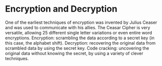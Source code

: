 # Encryption and Decryption

One of the earliest techniques of encryption was invented by Julius Ceaser and was used to communicate with his allies. The Ceasar Cipher is very versatile, allowing 25 different single letter variations or even entire word encryptions.
Encryption: scrambling the data according to a secret key (in this case, the alphabet shift).
Decryption: recovering the original data from scrambled data by using the secret key.
Code cracking: uncovering the original data without knowing the secret, by using a variety of clever techniques.
